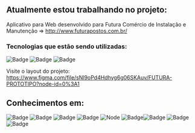 
## Atualmente estou trabalhando no projeto: 

Aplicativo para Web desenvolvido para Futura Comércio de Instalação e Manutenção
=> http://www.futurapostos.com.br/

### Tecnologias que estão sendo utilizadas:

![Badge](https://img.shields.io/badge/firebase-ffca28?style=for-the-badge&logo=firebase&logoColor=black) ![Badge](https://img.shields.io/badge/React-20232A?style=for-the-badge&logo=react&logoColor=61DAFB) ![Badge](https://img.shields.io/badge/styled--components-DB7093?style=for-the-badge&logo=styled-components&logoColor=white)

Visite o layout do projeto: 
https://www.figma.com/file/sNl9oPd4Hdhyg6g06SKAuv/FUTURA-PROTOTIPO?node-id=0%3A1


## Conhecimentos em:  

![Badge](https://img.shields.io/badge/HTML5-E34F26?style=for-the-badge&logo=html5&logoColor=white) ![Badge](https://img.shields.io/badge/CSS3-1572B6?style=for-the-badge&logo=css3&logoColor=white) ![Badge](https://img.shields.io/badge/JavaScript-323330?style=for-the-badge&logo=javascript&logoColor=F7DF1E) ![Badge](https://img.shields.io/badge/React-20232A?style=for-the-badge&logo=react&logoColor=61DAFB) ![Node](https://img.shields.io/badge/Node.js-339933?style=for-the-badge&logo=nodedotjs&logoColor=white) ![Badge](https://img.shields.io/badge/Material%20UI-007FFF?style=for-the-badge&logo=mui&logoColor=white)![Badge](https://img.shields.io/badge/firebase-ffca28?style=for-the-badge&logo=firebase&logoColor=black) ![Badge](https://img.shields.io/badge/React-20232A?style=for-the-badge&logo=react&logoColor=61DAFB) ![Badge](https://img.shields.io/badge/styled--components-DB7093?style=for-the-badge&logo=styled-components&logoColor=white)
  
